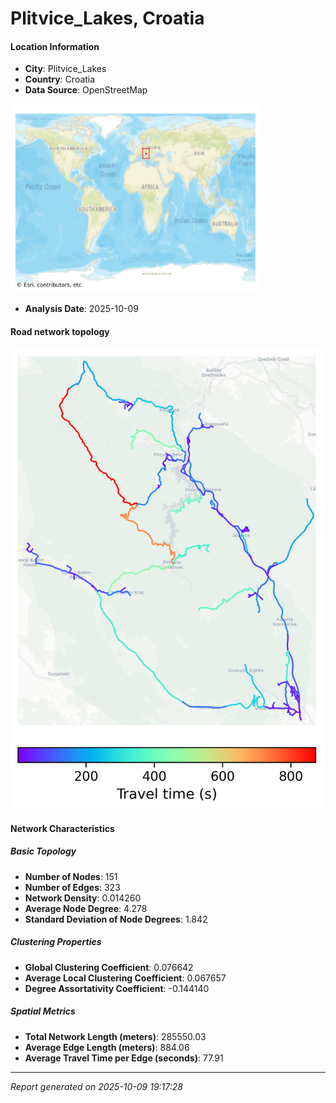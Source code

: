 # Plitvice_Lakes, Croatia

#### Location Information

- **City**: Plitvice_Lakes
- **Country**: Croatia
- **Data Source**: OpenStreetMap
<img src="Plitvice_Lakes_location.png" alt="Plitvice_Lakes Location Map" width="400" />

- **Analysis Date**: 2025-10-09

#### Road network topology

<img src="Plitvice_Lakes_network_map.png" alt="Plitvice_Lakes Road Network Map" width="500"/>

#### Network Characteristics

##### Basic Topology

- **Number of Nodes**: 151
- **Number of Edges**: 323
- **Network Density**: 0.014260
- **Average Node Degree**: 4.278
- **Standard Deviation of Node Degrees**: 1.842

##### Clustering Properties

- **Global Clustering Coefficient**: 0.076642
- **Average Local Clustering Coefficient**: 0.067657
- **Degree Assortativity Coefficient**: -0.144140

##### Spatial Metrics

- **Total Network Length (meters)**: 285550.03
- **Average Edge Length (meters)**: 884.06
- **Average Travel Time per Edge (seconds)**: 77.91

---
*Report generated on 2025-10-09 19:17:28*
